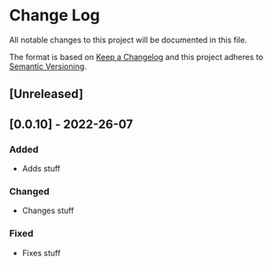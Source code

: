 # Change Log

All notable changes to this project will be documented in this file.

The format is based on [Keep a Changelog](http://keepachangelog.com/) and this project adheres to [Semantic Versioning](http://semver.org/).

## [Unreleased]

## [0.0.10] - 2022-26-07

### Added

- Adds stuff

### Changed

- Changes stuff

### Fixed

- Fixes stuff
